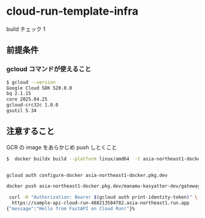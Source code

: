 # cloud-run-template-infra

build チェック 1

## 前提条件

### gcloud コマンドが使えること

```bash
$ gcloud --version
Google Cloud SDK 520.0.0
bq 2.1.15
core 2025.04.25
gcloud-crc32c 1.0.0
gsutil 5.34

```

## 注意すること

GCR の image をあらかじめ push しとくこと

```bash
$  docker buildx build --platform linux/amd64  -t asia-northeast1-docker.pkg.dev/manamu-kasyatter-dev/gateway/test_2 .


gcloud auth configure-docker asia-northeast1-docker.pkg.dev

docker push asia-northeast1-docker.pkg.dev/manamu-kasyatter-dev/gateway/test_1
```

```bash
 curl -H "Authorization: Bearer $(gcloud auth print-identity-token)" \
  https://sample-api-cloud-run-488213584782.asia-northeast1.run.app
{"message":"Hello from FastAPI on Cloud Run!"}%
```
